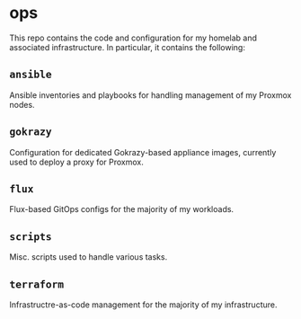 # ops

This repo contains the code and configuration for my homelab and associated infrastructure. In particular, it contains the following:

## `ansible`

Ansible inventories and playbooks for handling management of my Proxmox nodes.

## `gokrazy`

Configuration for dedicated Gokrazy-based appliance images, currently used to deploy a proxy for Proxmox.

## `flux`

Flux-based GitOps configs for the majority of my workloads.

## `scripts`

Misc. scripts used to handle various tasks.

## `terraform`

Infrastructre-as-code management for the majority of my infrastructure.

